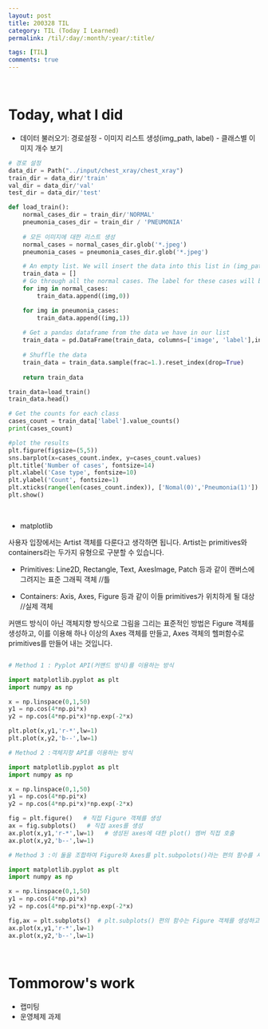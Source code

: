 ```yaml
---
layout: post
title: 200328 TIL
category: TIL (Today I Learned)
permalink: /til/:day/:month/:year/:title/

tags: [TIL]
comments: true
---
```

<br/>

# Today, what I did
- 데이터 불러오기: 경로설정 - 이미지 리스트 생성(img_path, label) - 클래스별 이미지 개수 보기 

```python
# 경로 설정 
data_dir = Path("../input/chest_xray/chest_xray")
train_dir = data_dir/'train'
val_dir = data_dir/'val'
test_dir = data_dir/'test'

def load_train():
    normal_cases_dir = train_dir/'NORMAL'
    pneumonia_cases_dir = train_dir / 'PNEUMONIA'
    
    # 모든 이미지에 대한 리스트 생성
    normal_cases = normal_cases_dir.glob('*.jpeg')
    pneumonia_cases = pneumonia_cases_dir.glob('*.jpeg')

    # An empty list. We will insert the data into this list in (img_path, label) format
    train_data = []
    # Go through all the normal cases. The label for these cases will be 0
    for img in normal_cases:
        train_data.append((img,0))

    for img in pneumonia_cases:
        train_data.append((img,1))
        
    # Get a pandas dataframe from the data we have in our list 
    train_data = pd.DataFrame(train_data, columns=['image', 'label'],index=None)
    
    # Shuffle the data 
    train_data = train_data.sample(frac=1.).reset_index(drop=True)
    
    return train_data

train_data=load_train()
train_data.head()

# Get the counts for each class 
cases_count = train_data['label'].value_counts()
print(cases_count)

#plot the results
plt.figure(figsize=(5,5))
sns.barplot(x=cases_count.index, y=cases_count.values)
plt.title('Number of cases', fontsize=14)
plt.xlabel('Case type', fontsize=10)
plt.ylabel('Count', fontsize=1)
plt.xticks(range(len(cases_count.index)), ['Nomal(0)','Pneumonia(1)'])
plt.show()
```
</br>

- matplotlib

사용자 입장에서는 Artist 객체를 다룬다고 생각하면 됩니다.
Artist는 primitives와 containers라는 두가지 유형으로 구분할 수 있습니다.

  - Primitives: Line2D, Rectangle, Text, AxesImage, Patch 등과 같이 캔버스에 그려지는 표준 그래픽 객체 //틀

  - Containers: Axis, Axes, Figure 등과 같이 이들 primitives가 위치하게 될 대상 //실제 객체

커맨드 방식이 아닌 객체지향 방식으로 그림을 그리는 표준적인 방법은 Figure 객체를 생성하고, 이를 이용해 하나 이상의 Axes 객체를 만들고, Axes 객체의 헬퍼함수로 primitives를 만들어 내는 것입니다.

```python

# Method 1 : Pyplot API(커맨드 방식)를 이용하는 방식

import matplotlib.pyplot as plt
import numpy as np

x = np.linspace(0,1,50)
y1 = np.cos(4*np.pi*x)
y2 = np.cos(4*np.pi*x)*np.exp(-2*x)

plt.plot(x,y1,'r-*',lw=1)
plt.plot(x,y2,'b--',lw=1)  

# Method 2 :객체지향 API를 이용하는 방식

import matplotlib.pyplot as plt
import numpy as np

x = np.linspace(0,1,50)
y1 = np.cos(4*np.pi*x)
y2 = np.cos(4*np.pi*x)*np.exp(-2*x)

fig = plt.figure()   # 직접 Figure 객체를 생성
ax = fig.subplots()   # 직접 axes를 생성
ax.plot(x,y1,'r-*',lw=1)   # 생성된 axes에 대한 plot() 멤버 직접 호출
ax.plot(x,y2,'b--',lw=1)

# Method 3 :이 둘을 조합하여 Figure와 Axes를 plt.subpolots()라는 편의 함수를 사용한 방식

import matplotlib.pyplot as plt
import numpy as np

x = np.linspace(0,1,50)
y1 = np.cos(4*np.pi*x)
y2 = np.cos(4*np.pi*x)*np.exp(-2*x)

fig,ax = plt.subplots()  # plt.subplots() 편의 함수는 Figure 객체를 생성하고 Figure.subplots()를 호출하여 리턴
ax.plot(x,y1,'r-*',lw=1)
ax.plot(x,y2,'b--',lw=1)
```

<br/>

# Tommorow's work
- 랩미팅
- 운영체제 과제


